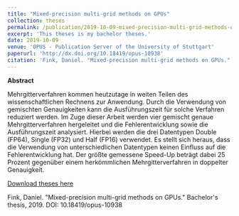 ```yaml
---
title: "Mixed-precision multi-grid methods on GPUs"
collection: theses
permalink: /publication/2019-10-09-mixed-precision-multi-grid-methods-on-gpus
excerpt: 'This theses is my bachelor theses.'
date: 2019-10-09
venue: 'OPUS - Publication Server of the University of Stuttgart'
paperurl: 'http://dx.doi.org/10.18419/opus-10938'
citation: 'Fink, Daniel. "Mixed-precision multi-grid methods on GPUs." Bachelor's thesis, 2019. DOI: 10.18419/opus-10938'
---
```

**Abstract**

Mehrgitterverfahren kommen heutzutage in weiten Teilen des wissenschaftlichen Rechnens zur Anwendung. Durch die Verwendung von gemischten Genauigkeiten kann die Ausführungszeit für solche Verfahren reduziert werden. Im Zuge dieser Arbeit werden vier gemischt genaue Mehrgitterverfahren hergeleitet und die Fehlerentwicklung sowie die Ausführungszeit analysiert. Hierbei werden die drei Datentypen Double (FP64), Single (FP32) und Half (FP16) verwendet. Es stellt sich heraus, dass die Verwendung von unterschiedlichen Datentypen keinen Einfluss auf die Fehlerentwicklung hat. Der größte gemessene Speed-Up beträgt dabei 25 Prozent gegenüber einem herkömmlichen Mehrgitterverfahren in doppelter Genauigkeit.

[Download theses here](https://elib.uni-stuttgart.de/bitstream/11682/12085/1/2022_02_22_Master_Thesis_Daniel_Fink.pdf)

Fink, Daniel. "Mixed-precision multi-grid methods on GPUs." Bachelor's thesis, 2019. DOI: 10.18419/opus-10938